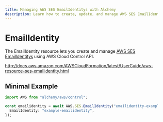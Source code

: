 ```yaml
---
title: Managing AWS SES EmailIdentitys with Alchemy
description: Learn how to create, update, and manage AWS SES EmailIdentitys using Alchemy Cloud Control.
---
```


# EmailIdentity

The EmailIdentity resource lets you create and manage [AWS SES EmailIdentitys](https://docs.aws.amazon.com/ses/latest/userguide/) using AWS Cloud Control API.

http://docs.aws.amazon.com/AWSCloudFormation/latest/UserGuide/aws-resource-ses-emailidentity.html

## Minimal Example

```ts
import AWS from "alchemy/aws/control";

const emailidentity = await AWS.SES.EmailIdentity("emailidentity-example", {
  EmailIdentity: "example-emailidentity",
});
```

